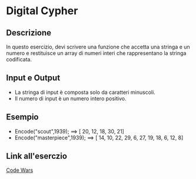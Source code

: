 # Digital Cypher

## Descrizione
In questo esercizio, devi scrivere una funzione che accetta una stringa e un numero e restituisce un array di numeri interi che rappresentano la stringa codificata.

## Input e Output

- La stringa di input è composta solo da caratteri minuscoli.
- Il numero di input è un numero intero positivo.

## Esempio

- Encode("scout",1939);  ==>  [ 20, 12, 18, 30, 21]
- Encode("masterpiece",1939);  ==>  [ 14, 10, 22, 29, 6, 27, 19, 18, 6, 12, 8]

## Link all'eserczio

[Code Wars](https://www.codewars.com/kata/592e830e043b99888600002d)
